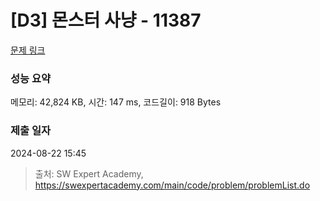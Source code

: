 # [D3] 몬스터 사냥 - 11387 

[문제 링크](https://swexpertacademy.com/main/code/problem/problemDetail.do?contestProbId=AXb6LR76vCcDFARR) 

### 성능 요약

메모리: 42,824 KB, 시간: 147 ms, 코드길이: 918 Bytes

### 제출 일자

2024-08-22 15:45



> 출처: SW Expert Academy, https://swexpertacademy.com/main/code/problem/problemList.do